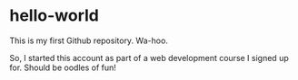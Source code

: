 # hello-world
This is my first Github repository. Wa-hoo.

So, I started this account as part of a web development course I signed up for. 
Should be oodles of fun!
